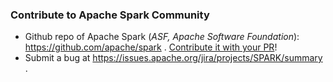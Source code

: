 ### Contribute to Apache Spark Community
 
- Github repo of Apache Spark (*ASF, Apache Software Foundation*): https://github.com/apache/spark . [Contribute it with your PR](https://github.com/apache/spark/blob/master/CONTRIBUTING.md)!
- Submit a bug at https://issues.apache.org/jira/projects/SPARK/summary .